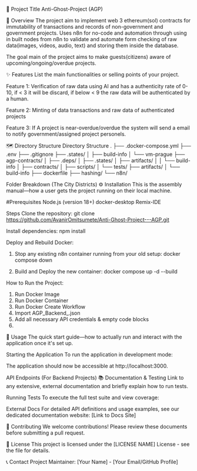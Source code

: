 🌟 Project Title
Anti-Ghost-Project (AGP)

🚀 Overview
The project aim to implement web 3 ethereum(sol) contracts for immutability of transactions and records of non-government and government projects. Uses n8n for no-code and automation through using in built nodes from n8n to validate and automate form checking of raw data(images, videos, audio, text) and storing them inside the database.

The goal main of the project aims to make guests(citizens) aware of upcoming/ongoing/overdue projects.

✨ Features
List the main functionalities or selling points of your project.

Feature 1: Verification of raw data using AI and has a authenticity rate of 0-10, if < 3 it will be discard, if below < 9 the raw data will be authenticated by a human.

Feature 2: Minting of data transactions and raw data of authenticated projects

Feature 3: If A project is near-overdue/overdue the system will send a email to notify government/assigned project personels.

🗺️ Directory Structure
Directory Structure
.
├── .docker-compose.yml
├── .env
├── .gitignore
├── .states/
│   ├── build-info
│   └── vm-prague
├── agp-contracts/
│   ├── .deps/
│   ├── .states/
│   ├── artifacts/
│   │   └── build-info
│   ├── contracts/
│   ├── scripts/
│   └── tests/
├── artifacts/
│   └── build-info
├── dockerfile
├── hashing/
└── n8n/

Folder Breakdown (The City Districts)
⚙️ Installation
This is the assembly manual—how a user gets the project running on their local machine.

#Prerequisites
Node.js (version 18+)
docker-desktop
Remix-IDE

Steps
Clone the repository: 
git clone https://github.com/AvanirOmitsumete/Anti-Ghost-Project---AGP.git

Install dependencies:
npm install

Deploy and Rebuild Docker:
1. Stop any existing n8n container running from your old setup:
docker compose down

2. Build and Deploy the new container:
docker compose up -d --build

How to Run the Project:
1. Run Docker Image
2. Run Docker Container
3. Run Docker Create Workflow
4. Import AGP_Backend_.json
5. Add all necessary API credentials & empty code blocks
6. 

🚦 Usage
The quick start guide—how to actually run and interact with the application once it's set up.

Starting the Application
To run the application in development mode:

The application should now be accessible at http://localhost:3000.

API Endpoints (For Backend Projects)
📚 Documentation & Testing
Link to any extensive, external documentation and briefly explain how to run tests.

Running Tests
To execute the full test suite and view coverage:

External Docs
For detailed API definitions and usage examples, see our dedicated documentation website: [Link to Docs Site]

🤝 Contributing
We welcome contributions! Please review these documents before submitting a pull request.



📝 License
This project is licensed under the [LICENSE NAME] License - see the file for details.

📞 Contact
Project Maintainer: [Your Name] - [Your Email/GitHub Profile]